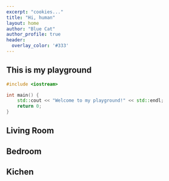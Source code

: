 ```yaml
---
excerpt: "cookies..."
title: "Hi, human"
layout: home
author: "Blue Cat"
author_profile: true
header:
  overlay_color: '#333' 
---
```

## This is my playground

```c++
#include <iostream>

int main() {
    std::cout << "Welcome to my playground!" << std::endl;
    return 0;
}
```
## Living Room
## Bedroom
## Kichen
